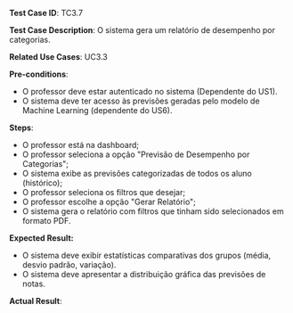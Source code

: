 **Test Case ID**: TC3.7

**Test Case Description**: O sistema gera um relatório de desempenho por categorias.

**Related Use Cases**: UC3.3

**Pre-conditions**:
- O professor deve estar autenticado no sistema (Dependente do US1). 
- O sistema deve ter acesso às previsões geradas pelo modelo de Machine Learning (dependente do US6).

**Steps**:
- O professor está na dashboard;
- O professor seleciona a opção "Previsão de Desempenho por Categorias";       
- O sistema exibe as previsões categorizadas de todos os aluno (histórico);      
- O professor seleciona os filtros que desejar;        
- O professor escolhe a opção "Gerar Relatório";
- O sistema gera o relatório com filtros que tinham sido selecionados em formato PDF.

**Expected Result:**
- O sistema deve exibir estatísticas comparativas dos grupos (média, desvio padrão, variação).
- O sistema deve apresentar a distribuição gráfica das previsões de notas.

**Actual Result**: